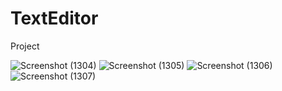# TextEditor
Project

![Screenshot (1304)](https://user-images.githubusercontent.com/124766145/229329042-15ca9a4c-2304-40ef-9cfd-220bf1907cfd.png)
![Screenshot (1305)](https://user-images.githubusercontent.com/124766145/229329043-6b98d0fa-e01a-4149-bde5-16c8d4b635b5.png)
![Screenshot (1306)](https://user-images.githubusercontent.com/124766145/229329045-c7ee4670-821e-4de6-b6db-0a3447a15f30.png)
![Screenshot (1307)](https://user-images.githubusercontent.com/124766145/229329048-ddb45e60-8f0c-4eb4-8ac0-0200c8c882ce.png)
